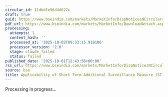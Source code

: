 ```yaml
---
circular_id: 11dbdfe96d4d627c
draft: true
guid: https://www.bseindia.com/markets/MarketInfo/DispNoticesNCirculars.aspx?Noticeid={B9C65405-F3BC-43A2-AADE-65E4203419A7}&noticeno=20251001-48&dt=10/01/2025&icount=48&totcount=83&flag=0
pdf_url: https://www.bseindia.com/markets/MarketInfo/DownloadAttach.aspx?id=20251001-48&attachedId=36ea5772-ebd5-46de-8fc2-0d6585f10bef
processing:
  attempts: 1
  content_hash: ''
  processed_at: '2025-10-02T09:33:15.918106'
  processor_version: '2.0'
  stage: claude_failed
  status: failed
published_date: '2025-10-01T12:43:56+00:00'
rss_url: https://www.bseindia.com/markets/MarketInfo/DispNoticesNCirculars.aspx?Noticeid={B9C65405-F3BC-43A2-AADE-65E4203419A7}&noticeno=20251001-48&dt=10/01/2025&icount=48&totcount=83&flag=0
source: bse
title: Applicability of Short Term Additional Surveillance Measure (ST-ASM)
---
```


Processing in progress...